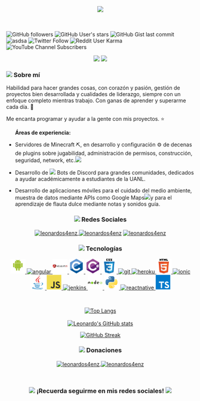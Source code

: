 <div align="center">
<img src="https://i.postimg.cc/cHqRdV3z/ezgif-com-gif-maker-1.gif" width="700">
</div>
<br></br>

![GitHub followers](https://img.shields.io/github/followers/leonardos4enz?style=social) ![GitHub User's stars](https://img.shields.io/github/stars/leonardos4enz?style=social) ![GitHub Gist last commit](https://img.shields.io/github/gist/last-commit/6d29e5f59625afa9df354f1ee0fde0de) ![asdsa](https://img.shields.io/static/v1?label=Age&message=21&color=green) ![Twitter Follow](https://img.shields.io/twitter/follow/leonardos4enz?style=social) ![Reddit User Karma](https://img.shields.io/reddit/user-karma/combined/leonardos4enz?style=social) ![YouTube Channel Subscribers](https://img.shields.io/youtube/channel/subscribers/UCM_3G2UskhjadFl3p5puE6w?style=social)

<div align="center" style="vertical-align: middle;">
<img src="https://i.postimg.cc/yYqtv4hr/Sin-t-tulo-3.png" width="500">
<img src="https://i.postimg.cc/SN0tz2pX/output-onlinegiftools-2.gif" width="200">
</div>

<h3 align="left">
  <img src="https://em-content.zobj.net/thumbs/72/twitter/322/light-bulb_1f4a1.png" width="25"> Sobre mí</h3>
<p align="left">Habilidad para hacer grandes cosas, con corazón y pasión, gestión de proyectos bien desarrollada y cualidades de liderazgo, siempre con un enfoque completo mientras trabajo. Con ganas de aprender y superarme cada día. 💪 </p>
<p align="left">Me encanta programar y ayudar a la gente con mis proyectos. ⭐</p>
<ul><b>Áreas de experiencia:</b>
<li><p align="left">Servidores de Minecraft ⛏, en desarrollo y configuración ⚙ de decenas de plugins sobre jugabilidad, administración de permisos, construcción, seguridad, network, etc.<img src="https://openseauserdata.com/files/8e976123d4005649a085afa6abfeace4.gif" width="30"> </p></li>

<li><p align="left">Desarrollo de <img src="https://media.tenor.com/IxhTuOE9M8sAAAAi/wumpus.gif" width="20"> Bots de Discord para grandes comunidades, dedicados a ayudar académicamente a estudiantes de la UANL.</p></li>

<li><p align="left">Desarrollo de aplicaciones móviles para el cuidado del medio ambiente, muestra de datos mediante APIs como Google Maps<img src="https://media0.giphy.com/media/QtvEouZBOE8nPn7yFx/giphy.gif?cid=6c09b952ef7d0d2b2aedd792335a728d52e7c1e11895cd3c&rid=giphy.gif&ct=s" width="25">y para el aprendizaje de flauta dulce mediante notas y sonidos guía.</p></li>
</ul>

<h3 align="center">
  <img src="https://em-content.zobj.net/thumbs/72/twitter/322/mobile-phone_1f4f1.png" width="25"> Redes Sociales</h3>
<p align="center">
<a href="https://instagram.com/leonardos4enz" target="blank"><img align="center" src="https://raw.githubusercontent.com/rahuldkjain/github-profile-readme-generator/master/src/images/icons/Social/instagram.svg" alt="leonardos4enz" height="30" width="40" />
<a href="https://twitter.com/leonardos4enz" target="blank"><img align="center" src="https://raw.githubusercontent.com/rahuldkjain/github-profile-readme-generator/master/src/images/icons/Social/twitter.svg" alt="leonardos4enz" height="30" width="40" /></a>
<a href="https://linkedin.com/in/leonardos4enz" target="blank"><img align="center" src="https://raw.githubusercontent.com/rahuldkjain/github-profile-readme-generator/master/src/images/icons/Social/linked-in-alt.svg" alt="leonardos4enz" height="30" width="40" /></a>
</a>
</p>

<h3 align="center"><img src="https://em-content.zobj.net/thumbs/72/twitter/322/laptop_1f4bb.png" width="23"> Tecnologías</h3>
<p align="center"> <a href="https://developer.android.com" target="_blank" rel="noreferrer"> <img src="https://raw.githubusercontent.com/devicons/devicon/master/icons/android/android-original-wordmark.svg" alt="android" width="40" height="40"/> </a> <a href="https://angular.io" target="_blank" rel="noreferrer"> <img src="https://angular.io/assets/images/logos/angular/angular.svg" alt="angular" width="40" height="40"/> </a> <a href="https://angular.io" target="_blank" rel="noreferrer"> <img src="https://raw.githubusercontent.com/devicons/devicon/master/icons/angularjs/angularjs-original-wordmark.svg" alt="angularjs" width="40" height="40"/> </a> <a href="https://www.cprogramming.com/" target="_blank" rel="noreferrer"> <img src="https://raw.githubusercontent.com/devicons/devicon/master/icons/c/c-original.svg" alt="c" width="40" height="40"/> </a> <a href="https://www.w3schools.com/cs/" target="_blank" rel="noreferrer"> <img src="https://raw.githubusercontent.com/devicons/devicon/master/icons/csharp/csharp-original.svg" alt="csharp" width="40" height="40"/> </a> <a href="https://www.w3schools.com/css/" target="_blank" rel="noreferrer"> <img src="https://raw.githubusercontent.com/devicons/devicon/master/icons/css3/css3-original-wordmark.svg" alt="css3" width="40" height="40"/> </a> <a href="https://git-scm.com/" target="_blank" rel="noreferrer"> <img src="https://www.vectorlogo.zone/logos/git-scm/git-scm-icon.svg" alt="git" width="40" height="40"/> </a> <a href="https://heroku.com" target="_blank" rel="noreferrer"> <img src="https://www.vectorlogo.zone/logos/heroku/heroku-icon.svg" alt="heroku" width="40" height="40"/> </a> <a href="https://www.w3.org/html/" target="_blank" rel="noreferrer"> <img src="https://raw.githubusercontent.com/devicons/devicon/master/icons/html5/html5-original-wordmark.svg" alt="html5" width="40" height="40"/> </a> <a href="https://ionicframework.com" target="_blank" rel="noreferrer"> <img src="https://upload.wikimedia.org/wikipedia/commons/d/d1/Ionic_Logo.svg" alt="ionic" width="40" height="40"/> </a> <a href="https://www.java.com" target="_blank" rel="noreferrer"> <img src="https://raw.githubusercontent.com/devicons/devicon/master/icons/java/java-original.svg" alt="java" width="40" height="40"/> </a> <a href="https://developer.mozilla.org/en-US/docs/Web/JavaScript" target="_blank" rel="noreferrer"> <img src="https://raw.githubusercontent.com/devicons/devicon/master/icons/javascript/javascript-original.svg" alt="javascript" width="40" height="40"/> </a> <a href="https://www.jenkins.io" target="_blank" rel="noreferrer"> <img src="https://www.vectorlogo.zone/logos/jenkins/jenkins-icon.svg" alt="jenkins" width="40" height="40"/> </a> <a href="https://nodejs.org" target="_blank" rel="noreferrer"> <img src="https://raw.githubusercontent.com/devicons/devicon/master/icons/nodejs/nodejs-original-wordmark.svg" alt="nodejs" width="40" height="40"/> </a> <a href="https://www.python.org" target="_blank" rel="noreferrer"> <img src="https://raw.githubusercontent.com/devicons/devicon/master/icons/python/python-original.svg" alt="python" width="40" height="40"/> </a> <a href="https://reactnative.dev/" target="_blank" rel="noreferrer"> <img src="https://reactnative.dev/img/header_logo.svg" alt="reactnative" width="40" height="40"/> </a> <a href="https://www.typescriptlang.org/" target="_blank" rel="noreferrer"> <img src="https://raw.githubusercontent.com/devicons/devicon/master/icons/typescript/typescript-original.svg" alt="typescript" width="40" height="40"/> </a> </p>
<div align="center">
 
  <br>
  
[![Top Langs](https://github-readme-stats.vercel.app/api/top-langs/?username=leonardos4enz)](https://github.com/anuraghazra/github-readme-stats)
<br><br>
[![Leonardo's GitHub stats](https://github-readme-stats.vercel.app/api?username=leonardos4enz)](https://github.com/anuraghazra/github-readme-stats)

[![GitHub Streak](https://streak-stats.demolab.com/?user=leonardos4enz)](https://git.io/streak-stats)
  
<!--[![Spotify](https://vercel.com/leonardos4enz/spotify-now-playing/HmKW3kZqYQDtzBYspujFPV4f22u9)](https://open.spotify.com/user/31foqf3ajermezavq7i4hykttthi)-->
  
</div>
<h3 align="center"><img src="https://em-content.zobj.net/thumbs/72/twitter/322/sparkling-heart_1f496.png" width="20"> Donaciones</h3>
<p align="center"><a href="https://www.buymeacoffee.com/leonardos4enz"> <img align="center" src="https://cdn.buymeacoffee.com/buttons/v2/default-yellow.png" height="50" width="210" alt="leonardos4enz" /></a><a href="https://ko-fi.com/leonardos4enz"> <img align="center" src="https://cdn.ko-fi.com/cdn/kofi3.png?v=3" height="50" width="210" alt="leonardos4enz" /></a></p>
<br>


<h3 align="center">
  <img src="https://discords.com/_next/image?url=https%3A%2F%2Fcdn.discordapp.com%2Femojis%2F886404576893337630.gif%3Fv%3D1&w=64&q=75" width="25"> ¡Recuerda seguirme en mis redes sociales! <img src="https://discords.com/_next/image?url=https%3A%2F%2Fcdn.discordapp.com%2Femojis%2F886404576893337630.gif%3Fv%3D1&w=64&q=75" width="25">
</h3>
